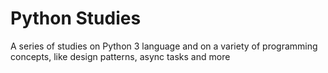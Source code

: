 # Python Studies

A series of studies on Python 3 language and on a variety of programming concepts, like design patterns, async tasks and more
